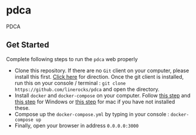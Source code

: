 # pdca
PDCA

## Get Started
Complete following steps to run the `pdca` web properly

- Clone this repository. If there are no `Git` client on your computer, please install this first. [Click here](https://www.linode.com/docs/development/version-control/how-to-install-git-on-linux-mac-and-windows/) for direction. Once the git client is installed, run this on your console / terminal : `git clone https://github.com/linerocks/pdca` and open the directory.
- Install `docker` and `docker-compose` on your computer. Follow [this step](https://docs.docker.com/compose/install/) and [this step](https://docs.docker.com/docker-for-windows/) for Windows or [this step](https://docs.docker.com/docker-for-mac/) for mac if you have not installed these.
- Compose up the `docker-compose.yml` by typing in your console : `docker-compose up`
- Finally, open your browser in address `0.0.0.0:3000`
